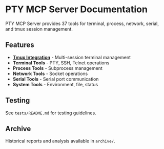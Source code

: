 # PTY MCP Server Documentation

PTY MCP Server provides 37 tools for terminal, process, network, serial, and tmux session management.

## Features

- **[Tmux Integration](features/tmux-integration.md)** - Multi-session terminal management
- **Terminal Tools** - PTY, SSH, Telnet operations
- **Process Tools** - Subprocess management
- **Network Tools** - Socket operations
- **Serial Tools** - Serial port communication
- **System Tools** - Environment, file, status

## Testing

See `tests/README.md` for testing guidelines.

## Archive

Historical reports and analysis available in `archive/`.
